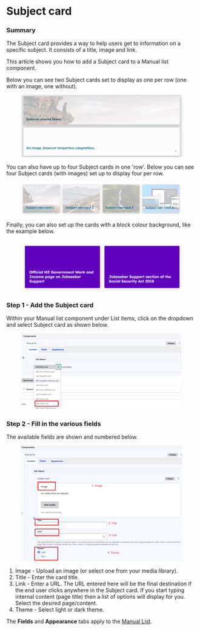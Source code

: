 # Subject card

### Summary <a href="#subjectcardcomponent-summary" id="subjectcardcomponent-summary"></a>

The Subject card provides a way to help users get to information on a specific subject. It consists of a title, image and link.

This article shows you how to add a Subject card to a Manual list component.

Below you can see two Subject cards set to display as one per row (one with an image, one without).

<figure><img src="../../../.gitbook/assets/image (25).png" alt=""><figcaption></figcaption></figure>

You can also have up to four Subject cards in one 'row'. Below you can see four Subject cards (with images) set up to display four per row.

<figure><img src="../../../.gitbook/assets/image (45).png" alt=""><figcaption></figcaption></figure>

Finally, you can also set up the cards with a block colour background, like the example below.&#x20;

<figure><img src="../../../.gitbook/assets/image (18).png" alt=""><figcaption></figcaption></figure>



### Step 1 - Add the Subject card <a href="#subjectcardcomponent-step1-addthesubjectcard" id="subjectcardcomponent-step1-addthesubjectcard"></a>

Within your Manual list component under List items, click on the dropdown and select Subject card as shown below.

<figure><img src="../../../.gitbook/assets/image (92).png" alt=""><figcaption></figcaption></figure>

### Step 2 - Fill in the various fields <a href="#subjectcardcomponent-step2-fillinthevariousfields" id="subjectcardcomponent-step2-fillinthevariousfields"></a>

The available fields are shown and numbered below.

<figure><img src="../../../.gitbook/assets/image (2).png" alt=""><figcaption></figcaption></figure>

1. Image - Upload an image (or select one from your media library).
2. Title - Enter the card title.
3. Link - Enter a URL. The URL entered here will be the final destination if the end user clicks anywhere in the Subject card. If you start typing internal content (page title) then a list of options will display for you. Select the desired page/content.&#x20;
4. Theme - Select light or dark theme.

The **Fields** and **Appearance** tabs apply to the [Manual List](./).&#x20;
